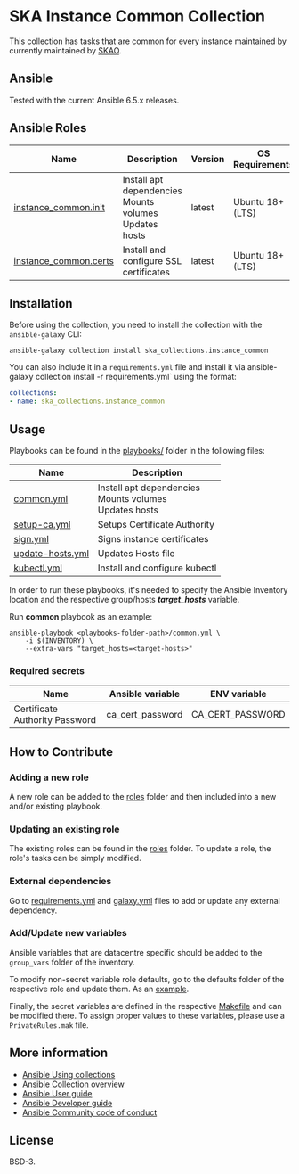 # SKA Instance Common Collection

This collection has tasks that are common for every instance maintained by currently maintained by [SKAO](https://www.skao.int/).

## Ansible

Tested with the current Ansible 6.5.x releases.

## Ansible Roles
| Name | Description | Version | OS Requirements | Dependencies |
| ---- | ----------- | ------- | --- | ---|
| [instance_common.init](./roles/init) | Install apt dependencies <br> Mounts volumes <br> Updates hosts | latest | Ubuntu 18+ (LTS) | |
| [instance_common.certs](./roles/certs) | Install and configure SSL certificates | latest | Ubuntu 18+ (LTS) | |

## Installation



Before using the collection, you need to install the collection with the `ansible-galaxy` CLI:

    ansible-galaxy collection install ska_collections.instance_common

You can also include it in a `requirements.yml` file and install it via ansible-galaxy collection install -r requirements.yml` using the format:

```yaml
collections:
- name: ska_collections.instance_common
```

## Usage

Playbooks can be found in the [playbooks/](./playbooks) folder in the following files:

| Name | Description |
| ---- | ----------- |
| [common.yml](./playbooks/common.yml) | Install apt dependencies <br> Mounts volumes <br> Updates hosts |
| [setup-ca.yml](./playbooks/setup-ca.yml) | Setups Certificate Authority |
| [sign.yml](./playbooks/sign.yml) | Signs instance certificates |
| [update-hosts.yml](./playbooks/update-hosts.yml) | Updates Hosts file |
| [kubectl.yml](./playbooks/kubectl.yml) | Install and configure kubectl |

In order to run these playbooks, it's needed to specify the Ansible Inventory location and the respective group/hosts ***target_hosts*** variable.

Run **common** playbook as an example:
```
ansible-playbook <playbooks-folder-path>/common.yml \
	-i $(INVENTORY) \
	--extra-vars "target_hosts=<target-hosts>"
```


### Required secrets

| Name | Ansible variable | ENV variable |
| ---- | ----------- | ------------ |
| Certificate Authority Password | ca_cert_password | CA_CERT_PASSWORD |


## How to Contribute

### Adding a new role
A new role can be added to the [roles](./roles/) folder and then included into a new and/or existing playbook.

### Updating an existing role
The existing roles can be found in the [roles](./roles/) folder. To update a role, the role's tasks can be simply modified.

### External dependencies
Go to [requirements.yml](../../../requirements.yml) and [galaxy.yml](./galaxy.yml) files to add or update any external dependency.

### Add/Update new variables
Ansible variables that are datacentre specific should be added to the `group_vars` folder of the inventory.

To modify non-secret variable role defaults, go to the defaults folder of the respective role and update them. As an [example](./roles/init/defaults/main.yml).

Finally, the secret variables are defined in the respective [Makefile](../../../resources/jobs/common.mk) and can be modified there. To assign proper values to these variables, please use a `PrivateRules.mak` file.

## More information

- [Ansible Using collections](https://docs.ansible.com/ansible/latest/user_guide/collections_using.html)
- [Ansible Collection overview](https://github.com/ansible-collections/overview)
- [Ansible User guide](https://docs.ansible.com/ansible/latest/user_guide/index.html)
- [Ansible Developer guide](https://docs.ansible.com/ansible/latest/dev_guide/index.html)
- [Ansible Community code of conduct](https://docs.ansible.com/ansible/latest/community/code_of_conduct.html)

## License

BSD-3.